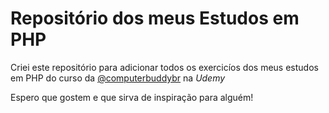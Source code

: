 # Repositório dos meus Estudos em PHP
Criei este repositório para adicionar todos os exercicíos dos meus estudos em PHP do curso da [@computerbuddybr](https://github.com/computerbuddybr) na *Udemy*

Espero que gostem e que sirva de inspiração para alguém! 
